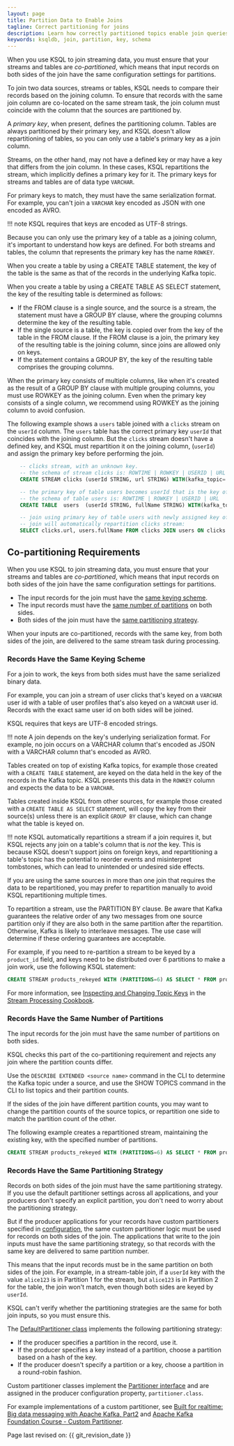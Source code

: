 ```yaml
---
layout: page
title: Partition Data to Enable Joins
tagline: Correct partitioning for joins
description: Learn how correctly partitioned topics enable join queries
keywords: ksqldb, join, partition, key, schema 
---
```


When you use KSQL to join streaming data, you must ensure that your
streams and tables are *co-partitioned*, which means that input records
on both sides of the join have the same configuration settings for
partitions.

To join two data sources, streams or tables, KSQL needs to compare their
records based on the joining column. To ensure that records with the same
join column are co-located on the same stream task, the join column must
coincide with the column that the sources are partitioned by.

A *primary key*, when present, defines the partitioning column. Tables are
always partitioned by their primary key, and KSQL doesn't allow repartitioning
of tables, so you can only use a table's primary key as a join column.

Streams, on the other hand, may not have a defined key or may have a key that
differs from the join column. In these cases, KSQL repartitions the stream,
which implicitly defines a primary key for it. The primary keys for streams
and tables are of data type `VARCHAR`. 

For primary keys to match, they must have the same serialization format. For
example, you can't join a `VARCHAR` key encoded as JSON with one encoded as AVRO.

!!! note
    KSQL requires that keys are encoded as UTF-8 strings.

Because you can only use the primary key of a table as a joining column, it's
important to understand how keys are defined. For both streams and tables, the
column that represents the primary key has the name `ROWKEY`.

When you create a table by using a CREATE TABLE statement, the key of the
table is the same as that of the records in the underlying Kafka topic.

When you create a table by using a CREATE TABLE AS SELECT statement, the key of
the resulting table is determined as follows:

- If the FROM clause is a single source, and the source is a stream, the
  statement must have a GROUP BY clause, where the grouping columns determine
  the key of the resulting table.
- If the single source is a table, the key is copied over from the key of the
  table in the FROM clause. If the FROM clause is a join, the primary key of the
  resulting table is the joining column, since joins are allowed only on keys.
- If the statement contains a GROUP BY, the key of the resulting table
  comprises the grouping columns.

When the primary key consists of multiple columns, like when it's created as
the result of a GROUP BY clause with multiple grouping columns, you must use
ROWKEY as the joining column. Even when the primary key consists of a single
column, we recommend using ROWKEY as the joining column to avoid confusion.

The following example shows a `users` table joined with a `clicks` stream 
on the `userId` column. The `users` table has the correct primary key
`userId` that coincides with the joining column. But the `clicks` stream
doesn't have a defined key, and KSQL must repartition it on the joining column,
(`userId`) and assign the primary key before performing the join.

```sql
    -- clicks stream, with an unknown key.
    -- the schema of stream clicks is: ROWTIME | ROWKEY | USERID | URL
    CREATE STREAM clicks (userId STRING, url STRING) WITH(kafka_topic='clickstream', value_format='json');

    -- the primary key of table users becomes userId that is the key of the records topic:
    -- the schema of table users is: ROWTIME | ROWKEY | USERID | URL
    CREATE TABLE  users  (userId STRING, fullName STRING) WITH(kafka_topic='users', value_format='json', key='userId');

    -- join using primary key of table users with newly assigned key of stream clicks
    -- join will automatically repartition clicks stream:
    SELECT clicks.url, users.fullName FROM clicks JOIN users ON clicks.ROWKEY = users.ROWKEY;
```

Co-partitioning Requirements
----------------------------

When you use KSQL to join streaming data, you must ensure that your streams
and tables are *co-partitioned*, which means that input records on both sides
of the join have the same configuration settings for partitions.

- The input records for the join must have the
  [same keying scheme](#records-have-the-same-keying-scheme).
- The input records must have the
  [same number of partitions](#records-have-the-same-number-of-partitions)
  on both sides.
- Both sides of the join must have the
  [same partitioning strategy](#records-have-the-same-partitioning-strategy).

When your inputs are co-partitioned, records with the same key, from
both sides of the join, are delivered to the same stream task during
processing.

### Records Have the Same Keying Scheme

For a join to work, the keys from both sides must have the same serialized
binary data.

For example, you can join a stream of user clicks that's keyed on a `VARCHAR`
user id with a table of user profiles that's also keyed on a `VARCHAR` user id.
Records with the exact same user id on both sides will be joined.

KSQL requires that keys are UTF-8 encoded strings.

!!! note
    A join depends on the key's underlying serialization format. For example,
    no join occurs on a VARCHAR column that's encoded as JSON with a VARCHAR
    column that's encoded as AVRO.

Tables created on top of existing Kafka topics, for example those created with
a `CREATE TABLE` statement, are keyed on the data held in the key of the records
in the Kafka topic. KSQL presents this data in the `ROWKEY` column and expects
the data to be a `VARCHAR`.

Tables created inside KSQL from other sources, for example those created with
a `CREATE TABLE AS SELECT` statement, will copy the key from their source(s)
unless there is an explicit `GROUP BY` clause, which can change what the table
is keyed on.

!!! note
    KSQL automatically repartitions a stream if a join requires it, but KSQL
    rejects any join on a table's column that is *not* the key. This is
    because KSQL doesn't support joins on foreign keys, and repartitioning a
    table's topic has the potential to reorder events and misinterpret
    tombstones, which can lead to unintended or undesired side effects.

If you are using the same sources in more than one join that requires the data
to be repartitioned, you may prefer to repartition manually to avoid KSQL
repartitioning multiple times.

To repartition a stream, use the PARTITION BY clause. Be aware that Kafka
guarantees the relative order of any two messages from one source partition
only if they are also both in the same partition after the repartition.
Otherwise, Kafka is likely to interleave messages. The use case will determine
if these ordering guarantees are acceptable.

For example, if you need to re-partition a stream to be keyed by a `product_id`
field, and keys need to be distributed over 6 partitions to make a join work,
use the following KSQL statement:

```sql
CREATE STREAM products_rekeyed WITH (PARTITIONS=6) AS SELECT * FROM products PARTITION BY product_id;
```

For more information, see
[Inspecting and Changing Topic Keys](https://www.confluent.io/stream-processing-cookbook/ksql-recipes/inspecting-changing-topic-keys)
in the [Stream Processing Cookbook](https://www.confluent.io/product/ksql/stream-processing-cookbook).

### Records Have the Same Number of Partitions

The input records for the join must have the same number of partitions on both
sides.

KSQL checks this part of the co-partitioning requirement and rejects any join
where the partition counts differ.

Use the `DESCRIBE EXTENDED <source name>` command in the CLI to determine the
Kafka topic under a source, and use the SHOW TOPICS command in the CLI to list
topics and their partition counts.

If the sides of the join have different partition counts, you may want to change
the partition counts of the source topics, or repartition one side to match the
partition count of the other.

The following example creates a repartitioned stream, maintaining the existing
key, with the specified number of partitions.

```sql
CREATE STREAM products_rekeyed WITH (PARTITIONS=6) AS SELECT * FROM products PARTITION BY ROWKEY;
```

### Records Have the Same Partitioning Strategy

Records on both sides of the join must have the same partitioning
strategy. If you use the default partitioner settings across all
applications, and your producers don't specify an explicit partition,
you don't need to worry about the partitioning strategy.

But if the producer applications for your records have custom
partitioners specified in
[configuration](http://kafka.apache.org/documentation/#producerconfigs),
the same custom partitioner logic must be used for records on both sides
of the join. The applications that write to the join inputs must have
the same partitioning strategy, so that records with the same key are
delivered to same partition number.

This means that the input records must be in the same partition on both
sides of the join. For example, in a stream-table join, if a `userId`
key with the value `alice123` is in Partition 1 for the stream, but
`alice123` is in Partition 2 for the table, the join won't match, even
though both sides are keyed by `userId`.

KSQL can't verify whether the partitioning strategies are the same for
both join inputs, so you must ensure this.

The
[DefaultPartitioner class](https://github.com/apache/kafka/blob/trunk/clients/src/main/java/org/apache/kafka/clients/producer/internals/DefaultPartitioner.java)
implements the following partitioning strategy:

- If the producer specifies a partition in the record, use it.
- If the producer specifies a key instead of a partition, choose a
  partition based on a hash of the key.
- If the producer doesn't specify a partition or a key, choose a
  partition in a round-robin fashion.

Custom partitioner classes implement the
[Partitioner interface](https://kafka.apache.org/20/javadoc/org/apache/kafka/clients/producer/Partitioner.html)
and are assigned in the producer configuration property,
`partitioner.class`.

For example implementations of a custom partitioner, see
[Built for realtime: Big data messaging with Apache Kafka, Part2](https://www.javaworld.com/article/3066873/big-data/big-data-messaging-with-kafka-part-2.html)
and [Apache Kafka Foundation Course - Custom Partitioner](https://www.learningjournal.guru/courses/kafka/kafka-foundation-training/custom-partitioner/).

Page last revised on: {{ git_revision_date }}

